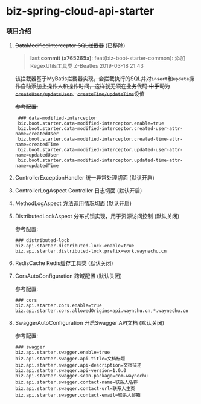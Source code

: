# biz-spring-cloud-api-starter

### 项目介绍

1. ~~DataModifiedInterceptor SQL拦截器~~ (已移除)

    > **last commit (a765265a)**: feat(biz-boot-starter-common): 添加RegexUtils工具类 Z-Beatles 2019-03-18 21:43
    
    ~~该拦截器基于MyBatis拦截器实现，会拦截执行的SQL并对`insert`和`update`操作自动添加上操作人和操作时间，这样就无须在业务代码
    中手动为`createUser/updateUser`、`createTime/updateTime`设值~~

    ~~参考配置:~~
    ```
     ### data-modified-interceptor
     biz.boot.starter.data-modified-interceptor.enable=true
     biz.boot.starter.data-modified-interceptor.created-user-attr-name=createdUser
     biz.boot.starter.data-modified-interceptor.created-time-attr-name=createdTime
     biz.boot.starter.data-modified-interceptor.updated-user-attr-name=updatedUser
     biz.boot.starter.data-modified-interceptor.updated-time-attr-name=updatedTime
    ```
    
2. ControllerExceptionHandler 统一异常处理切面 (默认开启)

3. ControllerLogAspect Controller 日志切面 (默认开启)

4. MethodLogAspect 方法调用情况切面 (默认开启)

5. DistributedLockAspect 分布式锁实现，用于资源访问控制 (默认关闭)

    参考配置:
    ```
    ### distributed-lock
    biz.api.starter.distributed-lock.enable=true
    biz.api.starter.distributed-lock.prefix=work.waynechu.cn
    ```

6. RedisCache Redis缓存工具类 (默认关闭)

7. CorsAutoConfiguration 跨域配置 (默认关闭)

    参考配置:
    ```
    ### cors
    biz.api.starter.cors.enable=true
    biz.api.starter.cors.allowedOrigins=api.waynchu.cn,*.waynechu.cn
    ```

8. SwaggerAutoConfiguration 开启Swagger API文档 (默认关闭)

    参考配置:
    ```
    ### swagger
    biz.api.starter.swagger.enable=true
    biz.api.starter.swagger.api-title=文档标题
    biz.api.starter.swagger.api-description=文档描述
    biz.api.starter.swagger.api-version=1.0.0
    biz.api.starter.swagger.scan-package=com.waynechu
    biz.api.starter.swagger.contact-name=联系人名称
    biz.api.starter.swagger.contact-url=联系人主页
    biz.api.starter.swagger.contact-email=联系人邮箱
    ```
    